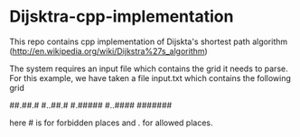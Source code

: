 # Dijsktra-cpp-implementation

This repo contains cpp implementation of Dijskta's shortest path algorithm (http://en.wikipedia.org/wiki/Dijkstra%27s_algorithm)	 

The system requires an input file which contains the grid it needs to parse. For this example, we have taken a file input.txt which contains the following grid

 ##.##.#
 #..##.#
 #.#####
 #..####
 #######

here # is for forbidden places and . for allowed places.